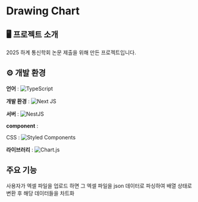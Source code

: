 # Drawing Chart

## 🖥 프로젝트 소개
2025 하계 통신학회 논문 제출을 위해 만든 프로젝트입니다.
<br>

## ⚙ 개발 환경
**언어** : ![TypeScript](https://img.shields.io/badge/typescript-%23007ACC.svg?style=for-the-badge&logo=typescript&logoColor=white)

**개발 환경** : ![Next JS](https://img.shields.io/badge/Next-black?style=for-the-badge&logo=next.js&logoColor=white)

**서버** : ![NestJS](https://img.shields.io/badge/nestjs-%23E0234E.svg?style=for-the-badge&logo=nestjs&logoColor=white)

**component** :

CSS : ![Styled Components](https://img.shields.io/badge/styled--components-DB7093?style=for-the-badge&logo=styled-components&logoColor=white)

**라이브러리** :
![Chart.js](https://img.shields.io/badge/chart.js-F5788D.svg?style=for-the-badge&logo=chart.js&logoColor=white)

## 주요 기능
사용자가 엑셀 파일을 업로드 하면 그 엑셀 파일을 json 데이터로 파싱하여 배열 상태로 변환 후 해당 데이터들을 차트화

